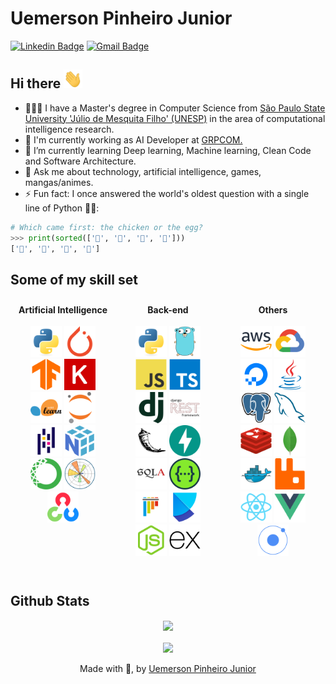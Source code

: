 # Uemerson Pinheiro Junior
[![Linkedin Badge](https://img.shields.io/badge/-uemerson-blue?style=flat-square&logo=Linkedin&logoColor=white&link=https://www.linkedin.com/in/uemerson-pinheiro-junior-953a38170/)](https://www.linkedin.com/in/uemerson-pinheiro-junior-953a38170/)
[![Gmail Badge](https://img.shields.io/badge/-uemersonpinheirojunior@gmail.com-c14438?style=flat-square&logo=Gmail&logoColor=white&link=mailto:uemersonpinheirojunior@gmail.com)](mailto:uemersonpinheirojunior@gmail.com)


## Hi there <img src="https://raw.githubusercontent.com/uemerson/uemerson/master/gifs/wave.gif" width="30px" height="30px">

- 👨🏻‍🎓 I have a Master's degree in Computer Science from [São Paulo State University 'Júlio de Mesquita Filho' (UNESP)](https://www2.unesp.br/) in the area of computational intelligence research.
- 🔭 I'm currently working as AI Developer at [GRPCOM.](https://www.grpcom.com.br/)
- 🌱 I’m currently learning Deep learning, Machine learning, Clean Code and Software Architecture.
- 💬 Ask me about technology, artificial intelligence, games, mangas/animes.
- ⚡ Fun fact: I once answered the world's oldest question with a single line of Python 💙💛:

```python
# Which came first: the chicken or the egg?
>>> print(sorted(['🥚', '🐣', '🐥', '🐔']))
['🐔', '🐣', '🐥', '🥚']
```

## Some of my skill set

<div style="display: flex; justify-content: space-between; width: 100%; text-align: center;">

  <!-- Artificial Intelligence -->
  <div style="flex: 1; padding: 10px;">
    <b>Artificial Intelligence</b>
    <br/><br/>
    <a href="https://www.python.org/" target="_blank"><img src="imgs/python.svg" alt="python" width="50"/></a>
    <a href="https://pytorch.org/" target="_blank"><img src="imgs/pytorch.svg" alt="pytorch" width="50"/></a>
    <a href="https://www.tensorflow.org/" target="_blank"><img src="imgs/tensorflow.svg" alt="tensorflow" width="50"/></a>
    <a href="https://keras.io/" target="_blank"><img src="imgs/keras.svg" alt="keras" width="50"/></a>
    <a href="https://scikit-learn.org/stable/" target="_blank"><img src="imgs/scikit-learn.svg" alt="scikit-learn" width="50"/></a>
    <a href="https://jupyter.org/" target="_blank"><img src="imgs/jupyter.svg" alt="jupyter" width="50"/></a>
    <a href="https://pandas.pydata.org/" target="_blank"><img src="imgs/pandas.svg" alt="pandas" width="50"/></a>
    <a href="https://numpy.org/" target="_blank"><img src="imgs/numpy.svg" alt="numpy" width="50"/></a>
    <a href="https://www.anaconda.com/" target="_blank"><img src="imgs/anaconda.svg" alt="anaconda" width="50"/></a>
    <a href="https://matplotlib.org/" target="_blank"><img src="imgs/matplotlib.svg" alt="matplotlib" width="50"/></a>
    <a href="https://opencv.org/" target="_blank"><img src="imgs/opencv.svg" alt="opencv" width="50"/></a>
  </div>

  <!-- Back-end -->
  <div style="flex: 1; padding: 10px;">
    <b>Back-end</b>
    <br/><br/>
    <a href="https://www.python.org/" target="_blank"><img src="imgs/python.svg" alt="python" width="50"/></a>
    <a href="https://go.dev/" target="_blank"><img src="imgs/go.svg" alt="go" width="50"/></a>
    <a href="https://www.javascript.com/" target="_blank"><img src="imgs/javascript.svg" alt="javascript" width="50"/></a>
    <a href="https://www.typescriptlang.org/" target="_blank"><img src="imgs/typescript.svg" alt="typescript" width="50"/></a>
    <a href="https://www.djangoproject.com/" target="_blank"><img src="imgs/django.svg" alt="django" width="50"/></a>
    <a href="https://www.django-rest-framework.org/" target="_blank"><img src="imgs/django-rest.svg" alt="django-rest" width="50"/></a>
    <a href="https://flask.palletsprojects.com/en/3.0.x/" target="_blank"><img src="imgs/flask.svg" alt="flask" width="50"/></a>
    <a href="https://fastapi.tiangolo.com/" target="_blank"><img src="imgs/fast-api.svg" alt="fast-api" width="50"/></a>
    <a href="https://www.sqlalchemy.org/" target="_blank"><img src="imgs/SQLAlchemy.svg" alt="SQLAlchemy" width="50"/></a>
    <a href="https://swagger.io/specification/" target="_blank"><img src="imgs/swagger.svg" alt="swagger" width="50"/></a>
    <a href="https://docs.pytest.org/en/stable/" target="_blank"><img src="imgs/pytest.svg" alt="pytest" width="50"/></a>
    <a href="https://python-poetry.org/" target="_blank"><img src="imgs/poetry.svg" alt="poetry" width="50"/></a>
    <a href="https://nodejs.org/en" target="_blank"><img src="imgs/nodejs.svg" alt="nodejs" width="50"/></a>
    <a href="https://expressjs.com/" target="_blank"><img src="imgs/express.svg" alt="express" width="50"/></a>
  </div>

  <!-- Others -->
  <div style="flex: 1; padding: 10px;">
    <b>Others</b>
    <br/><br/>
    <a href="https://aws.amazon.com" target="_blank"><img src="imgs/AWS.svg" alt="AWS" width="50"/></a>
    <a href="https://cloud.google.com/" target="_blank"><img src="imgs/Google Cloud.svg" alt="Google Cloud" width="50"/></a>
    <a href="https://www.digitalocean.com/" target="_blank"><img src="imgs/Digital Ocean.svg" alt="Digital Ocean" width="50"/></a>
    <a href="https://www.java.com/en/" target="_blank"><img src="imgs/java.svg" alt="java" width="50"/></a>
    <a href="https://www.postgresql.org/" target="_blank"><img src="imgs/PostgresSQL.svg" alt="PostgresSQL" width="50"/></a>
    <a href="https://www.mysql.com/" target="_blank"><img src="imgs/MySQL.svg" alt="MySQL" width="50"/></a>
    <a href="https://redis.io/" target="_blank"><img src="imgs/Redis.svg" alt="Redis" width="50"/></a>
    <a href="https://www.mongodb.com/" target="_blank"><img src="imgs/MongoDB.svg" alt="MongoDB" width="50"/></a>
    <a href="https://www.docker.com/" target="_blank"><img src="imgs/Docker.svg" alt="Docker" width="50"/></a>
    <a href="https://www.rabbitmq.com/" target="_blank"><img src="imgs/RabbitMQ.svg" alt="RabbitMQ" width="50"/></a>
    <a href="https://react.dev/" target="_blank"><img src="imgs/React.svg" alt="React" width="50"/></a>
    <a href="https://vuejs.org/" target="_blank"><img src="imgs/Vue.js.svg" alt="Vue.js" width="50"/></a>
    <a href="https://ionicframework.com/" target="_blank"><img src="imgs/Ionic.svg" alt="Ionic" width="50"/></a>
  </div>

</div>


<br/>

## Github Stats

<div align="center"><img src="https://github-readme-stats.vercel.app/api?username=uemerson&show_icons=true&count_private=true&hide_border=true" align="center" /></div>  

<br/>

<div align="center">
  <img src="https://komarev.com/ghpvc/?username=uemerson&&style=flat-square" align="center" />
</div>

<br/>  

<div align="center">
Made with 💙, by <a href="https://github.com/Uemerson">Uemerson Pinheiro Junior</a>
</div>
